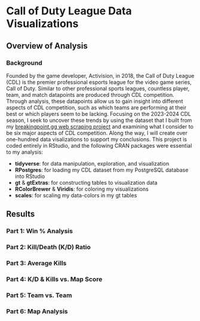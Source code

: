 # Call of Duty League Data Visualizations

## Overview of Analysis

### Background

Founded by the game developer, Activision, in 2018, the Call of Duty League (CDL) is the premier professional esports league for the video game series, Call of Duty. Similar to other professional sports leagues, countless player, team, and match datapoints are produced through CDL competition. Through analysis, these datapoints allow us to gain insight into different aspects of CDL competition, such as which teams are performing at their best or which players seem to be lacking. Focusing on the 2023-2024 CDL season, I seek to uncover these trends by using the dataset that I built from my [breakingpoint.gg web scraping project](https://github.com/dharlerjr/bp_web_scraping) and examining what I consider to be six major aspects of CDL competition. Along the way, I will create over one-hundred data visalizations to support my conclusions. This project is coded entirely in RStudio, and the following CRAN packages were essential to my analysis:

- **tidyverse**: for data manipulation, exploration, and visualization
- **RPostgres**: for loading my CDL dataset from my PostgreSQL database into RStudio
- **gt** & **gtExtras**: for constructing tables to visualization data
- **RColorBrewer** & **Viridis**: for coloring my visualizations
- **scales**: for scaling my data-colors in my gt tables

## Results

### Part 1: Win % Analysis

### Part 2: Kill/Death (K/D) Ratio 

### Part 3: Average Kills 

### Part 4: K/D & Kills vs. Map Score

### Part 5: Team vs. Team 

### Part 6: Map Analysis